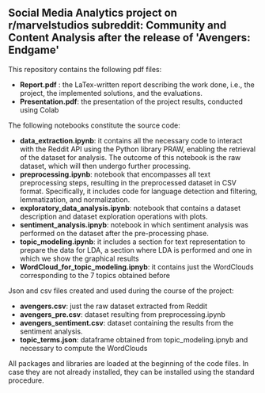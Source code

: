 ## Social Media Analytics project on r/marvelstudios subreddit: Community and Content Analysis after the release of 'Avengers: Endgame'


This repository contains the following pdf files:
- **Report.pdf** : the LaTex-written report describing the work done, i.e., the project, the implemented solutions, and the evaluations.
- **Presentation.pdf**: the presentation of the project results, conducted using Colab

The following notebooks constitute the source code:
* **data_extraction.ipynb**: it contains all the necessary code to interact with the Reddit API using the Python library PRAW, enabling the retrieval of the dataset for analysis. The outcome of this notebook is the raw dataset, which will then undergo further processing.
* **preprocessing.ipynb**: notebook that encompasses all text preprocessing steps, resulting in the preprocessed dataset in CSV format. Specifically, it includes code for language detection and filtering, lemmatization, and normalization.
* **exploratory_data_analysis.ipynb**: notebook that contains a dataset description and dataset exploration operations with plots.
* **sentiment_analysis.ipnyb**: notebook in which sentiment analysis was performed on the dataset after the pre-processing phase.
* **topic_modeling.ipynb**: it includes a section for text representation to prepare the data for LDA, a section where LDA is performed and one in which we show the graphical results
* **WordCloud_for_topic_modeling.ipnyb**: it contains just the WordClouds corresponding to the 7 topics obtained before

Json and csv files created and used during the course of the project:
* **avengers.csv**: just the raw dataset extracted from Reddit
* **avengers_pre.csv**: dataset resulting from preprocessing.ipynb
* **avengers_sentiment.csv**: dataset containing the results from the sentiment
analysis.
* **topic_terms.json**: dataframe obtained from topic_modeling.ipnyb and
necessary to compute the WordClouds

All packages and libraries are loaded at the beginning of the code files. In case they are not already installed, they can be installed using the standard procedure.

